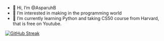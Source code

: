 - 👋 Hi, I’m @AsparuhB
- 👀 I’m interested in making in the programming world
- 🌱 I’m currently learning Python and taking CS50 course from Harvard, that is free on Youtube. 

[![GitHub Streak](https://streak-stats.demolab.com?user=AsparuhB&theme=black-ice)](https://git.io/streak-stats)
